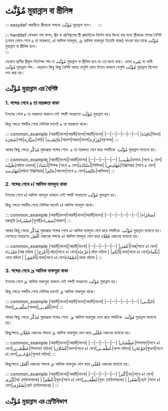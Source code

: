 # مُؤَنَّث মুয়ান্নাস বা স্ত্রীলিঙ্গ

::: easydef
আরবীতে স্ত্রীবাচক শব্দকে مُؤَنَّث মুয়ান্নাস  বলে।    
:::

::: harddef
যেসকল শব্দ মানব, জ্বিন বা প্রাণিকূলের স্ত্রী প্রজাতিকে নির্দেশ করে কিংবা যার মধ্যে স্ত্রীবাচক শব্দের বৈশিষ্ট (যেমন যেমন শেষে ة তা মারৰুতা, اء আলিফ মামদুদা, ىٰ আলিফ মাকসুরা ইত্যাদি থাকা) পাওয়া যায় তাকে مُؤَنَّث মুয়ান্নাস বা স্ত্রীলিঙ্গ বলে।  
:::

যেকোন প্রাণীর স্ত্রীকুল নির্দেশক শব্দ যে مُؤَنَّث মুয়ান্নাস বা স্ত্রীলিঙ্গ হবে তা তো জানা কথা। যেমন بَقَرة বা গাভী مُؤَنَّث মুয়ান্নাস শব্দ। এছাড়াও কিছু কিছু বৈশিষ্ট আছে যেগুলি কোন ইসমে থাকলে সেগুলি مُؤَنَّث মুয়ান্নাস হিসেবে গণ্য করা হয়।  

## مُؤَنَّث মুয়ান্নাস এর বৈশিষ্ট

### 1. শব্দের শেষে ة তা মারৰুতা থাকা

ইসমের শেষে ة তা মারৰুতা থাকলে সেই শব্দটি সাধারণত مُؤَنَّث মুয়ান্নাস হয়। 

কিছু ক্ষেত্রে শব্দটির শেষে মৌলিক ভাবেই ة তা মারৰুতা থাকে।  

::: common_example
|আরবী|বাংলা|আরবী|বাংলা|আরবী|বাংলা|
|--|--|--|--|--|--|
|نَافِذَة|বিধবা|شَجَرَة|গাছ|سَيَّارَة|গাড়ি|
|عَائِشَــة|আয়শা|সারাহ|বাংলা|وَزَارَة|মন্ত্রণালয়|
:::

আবার কিছু ক্ষেত্রে مُذَكَّر মুজাক্কার শব্দের শেষে  ة তা মারৰুতা যোগ করে শব্দটিকে  مُؤَنَّث মুয়ান্নাস বানানো হয়। 

::: common_example
|আরবী|বাংলা||আরবী|বাংলা|
|--|--|--|--|--|
|طَبيب|ডাক্তার |সাথে ة যোগ|طَبِيْبَة|মহিলা ডাক্তার|
|أُسْتاذ|শিক্ষক |সাথে ة যোগ|أُسْتَاذَة|শিক্ষিকা|
|مُهَنْدِس|ইঞ্জিনিয়ার |সাথে ة যোগ|مُهَنْدِسة|মহিলা ইঞ্জিনিয়ার|
|عالِم|আলেম|সাথে ة যোগ|عَالِمَة|আলিমাহ|
:::


### 2. শব্দের শেষে اء আলিফ মামদুদা থাকা

ইসমের শেষে اء আলিফ মামদুদা থাকলে সেই শব্দটি সাধারণত مُؤَنَّث মুয়ান্নাস হয়।

কিছু ক্ষেত্রে শব্দটির শেষে মৌলিক ভাবেই اء আলিফ মামদুদা থাকে।

::: common_example
|আরবী|বাংলা|আরবী|বাংলা|আরবী|বাংলা|
|--|--|--|--|--|--|
|صَحْرَاء|মরুভুমি |حَسْنَــاء|সুন্দরী|سَمَــاء|আকাশ|
:::

আবার কিছু ক্ষেত্রে مُذَكَّر মুজাক্কার শব্দের শেষে اء আলিফ মামদুদা যোগ করে শব্দটিকে  مُؤَنَّث মুয়ান্নাস বানানো হয়। সেক্ষেত্রে সাধারণত أَفْعَل ওজনের শব্দকে اء আলিফ মামদুদা যোগ করে فَعْلَاء ওজনের বানানো হয়। 

::: common_example
|আরবী|বাংলা||আরবী|বাংলা|
|--|--|--|--|--|
|أَعْمَى|অন্ধ|সাথে اء যোগ|عَمْيَــاء|অন্ধ মহিলা |
|أَعْرَج|খোঁড়া|সাথে اء যোগ|عَرْجاء|খোঁড়া মহিলা |
|أَبْكَم|বোবা|সাথে اء যোগ|بَكْماء|বোবা মহিলা |
|أَحْمَق|বোকা|সাথে اء যোগ|حَمْقَاء|বোকা মহিলা |
:::

### 3. শব্দের শেষে ىٰ আলিফ মাকসুরা থাকা

ইসমের শেষে ىٰ আলিফ মাকসুরা থাকলে সেই শব্দটি সাধারণত مُؤَنَّث মুয়ান্নাস হয়।

কিছু ক্ষেত্রে শব্দটির শেষে মৌলিক ভাবেই ىٰ আলিফ মাকসুরা থাকে।

::: common_example
|আরবী|বাংলা|আরবী|বাংলা|আরবী|বাংলা|
|--|--|--|--|--|--|
|حُبْلَــى|বিধবা|سَلْمَــى|সালমা|أَفْعَــى|সাপ|
:::

আবার কিছু ক্ষেত্রে مُذَكَّر মুজাক্কার শব্দের শেষে  ىٰ আলিফ মাকসুরা যোগ করে শব্দটিকে  مُؤَنَّث মুয়ান্নাস বানানো হয়।

কিছুক্ষেত্রে فَعْلَان ওজনের শব্দকে ىٰ আলিফ মাকসুরা যোগ করে فَعْلَى ওজনের বানানো হয়। 

::: common_example
|আরবী|বাংলা||আরবী|বাংলা|
|--|--|--|--|--|
|عَطْشَان|পিপাসার্ত|সাথে اء যোগ|عَطْشَــى|পিপাসার্ত মহিলা|
|كَسْلَان|অলস|সাথে اء যোগ|عُظْمَــى|অলস মহিলা|
|جَوْعَان|ক্ষুধার্থ|সাথে اء যোগ|جَوْعَــى|ক্ষুধার্থ মহিলা|
:::

কিছুক্ষেত্রে أَفْعَل ওজনের শব্দকে ىٰ আলিফ মাকসুরা যোগ করে فُعْلَى ওজনের বানানো হয়। 

::: common_example
|আরবী|বাংলা||আরবী|বাংলা|
|--|--|--|--|--|
|أَكْبَر|বড়|সাথে اء যোগ|كُبْرَى|বড় (মহিলাবাচক) |
|أَعْظَم|বৃহৎ|সাথে اء যোগ|عُظْمَــى|বৃহৎ (মহিলাবাচক) |
|أَصْغَر|ছোট |সাথে اء যোগ|صُغْرَى|ছোট (মহিলাবাচক) |
:::

## مُؤَنَّث মুয়ান্নাস এর শ্রেণীবিভাগ